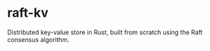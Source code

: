 # raft-kv
Distributed key-value store in Rust, built from scratch using the Raft consensus algorithm.
